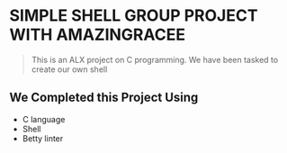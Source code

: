# SIMPLE SHELL GROUP PROJECT WITH AMAZINGRACEE

> This is an ALX project on C programming. We have been tasked to create our own shell

## We Completed this Project Using

- C language
- Shell
- Betty linter
